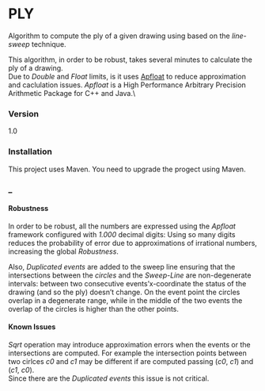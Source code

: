 # PLY

Algorithm to compute the ply of a given drawing using based on the _line-sweep_ technique.

This algorithm, in order to be robust, takes several minutes to calculate the ply of a drawing.\
Due to _Double_ and _Float_ limits, is it uses [Apfloat](http://www.apfloat.org)  to reduce approximation and caclulation issues. _Apfloat_ is a High Performance Arbitrary Precision Arithmetic Package for C++ and Java.\

### Version
1.0


### Installation

This project uses Maven. You need to upgrade the progect using Maven.

### _

#### Robustness

In order to be robust, all the numbers are expressed using the _Apfloat_ framework configured with _1.000_ decimal digits: Using so many digits reduces the probability of error due to approximations of irrational numbers, increasing the global *Robustness*.

Also, _Duplicated events_ are added to the sweep line ensuring that the intersections between the _circles_ and the _Sweep-Line_ are non-degenerate intervals: between two consecutive events’x-coordinate the status of the drawing (and so the ply) doesn’t change. On the event point the circles overlap in a degenerate range, while in the middle of the two events the overlap of the circles is higher than the other points.

#### Known Issues

_Sqrt_ operation may introduce approximation errors when the events or the intersections are computed. For example the intersection points between two cirlces _c0_ and _c1_ may be different if are computed passing (_c0_, _c1_) and (_c1_, _c0_).\
Since there are the _Duplicated events_ this issue is not critical.